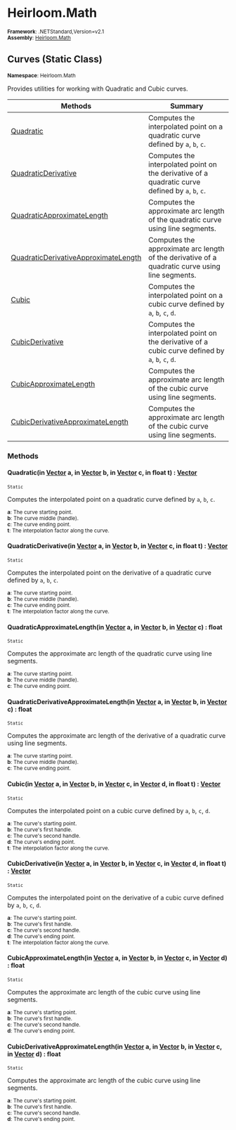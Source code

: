 # Heirloom.Math

<small>**Framework**: .NETStandard,Version=v2.1</small>  
<small>**Assembly**: [Heirloom.Math](../Heirloom.Math/Heirloom.Math.md)</small>  

## Curves (Static Class)
<small>**Namespace**: Heirloom.Math</sub></small>  

Provides utilities for working with Quadratic and Cubic curves.

| Methods                                              | Summary                                                                                           |
|------------------------------------------------------|---------------------------------------------------------------------------------------------------|
| [Quadratic](#QUA26890E67)                            | Computes the interpolated point on a quadratic curve defined by `a`, `b`, `c`.                    |
| [QuadraticDerivative](#QUA752123C)                   | Computes the interpolated point on the derivative of a quadratic curve defined by `a`, `b`, `c`.  |
| [QuadraticApproximateLength](#QUA7C69076B)           | Computes the approximate arc length of the quadratic curve using line segments.                   |
| [QuadraticDerivativeApproximateLength](#QUACE96FD14) | Computes the approximate arc length of the derivative of a quadratic curve using line segments.   |
| [Cubic](#CUB236F6845)                                | Computes the interpolated point on a cubic curve defined by `a`, `b`, `c`, `d`.                   |
| [CubicDerivative](#CUB8C9CA66E)                      | Computes the interpolated point on the derivative of a cubic curve defined by `a`, `b`, `c`, `d`. |
| [CubicApproximateLength](#CUB7333FA1D)               | Computes the approximate arc length of the cubic curve using line segments.                       |
| [CubicDerivativeApproximateLength](#CUBB892D932)     | Computes the approximate arc length of the cubic curve using line segments.                       |

### Methods

#### <a name="QUA26890E67"></a>Quadratic(in [Vector](Heirloom.Math.Vector.md) a, in [Vector](Heirloom.Math.Vector.md) b, in [Vector](Heirloom.Math.Vector.md) c, in float t) : [Vector](Heirloom.Math.Vector.md)
<small>`Static`</small>

Computes the interpolated point on a quadratic curve defined by `a`, `b`, `c`.

<small>**a**: <param name="a">The curve starting point.</param></small>  
<small>**b**: <param name="b">The curve middle (handle).</param></small>  
<small>**c**: <param name="c">The curve ending point.</param></small>  
<small>**t**: <param name="t">The interpolation factor along the curve.</param></small>  

#### <a name="QUA752123C"></a>QuadraticDerivative(in [Vector](Heirloom.Math.Vector.md) a, in [Vector](Heirloom.Math.Vector.md) b, in [Vector](Heirloom.Math.Vector.md) c, in float t) : [Vector](Heirloom.Math.Vector.md)
<small>`Static`</small>

Computes the interpolated point on the derivative of a quadratic curve defined by `a`, `b`, `c`.

<small>**a**: <param name="a">The curve starting point.</param></small>  
<small>**b**: <param name="b">The curve middle (handle).</param></small>  
<small>**c**: <param name="c">The curve ending point.</param></small>  
<small>**t**: <param name="t">The interpolation factor along the curve.</param></small>  

#### <a name="QUA7C69076B"></a>QuadraticApproximateLength(in [Vector](Heirloom.Math.Vector.md) a, in [Vector](Heirloom.Math.Vector.md) b, in [Vector](Heirloom.Math.Vector.md) c) : float
<small>`Static`</small>

Computes the approximate arc length of the quadratic curve using line segments.

<small>**a**: <param name="a">The curve starting point.</param></small>  
<small>**b**: <param name="b">The curve middle (handle).</param></small>  
<small>**c**: <param name="c">The curve ending point.</param></small>  

#### <a name="QUACE96FD14"></a>QuadraticDerivativeApproximateLength(in [Vector](Heirloom.Math.Vector.md) a, in [Vector](Heirloom.Math.Vector.md) b, in [Vector](Heirloom.Math.Vector.md) c) : float
<small>`Static`</small>

Computes the approximate arc length of the derivative of a quadratic curve using line segments.

<small>**a**: <param name="a">The curve starting point.</param></small>  
<small>**b**: <param name="b">The curve middle (handle).</param></small>  
<small>**c**: <param name="c">The curve ending point.</param></small>  

#### <a name="CUB236F6845"></a>Cubic(in [Vector](Heirloom.Math.Vector.md) a, in [Vector](Heirloom.Math.Vector.md) b, in [Vector](Heirloom.Math.Vector.md) c, in [Vector](Heirloom.Math.Vector.md) d, in float t) : [Vector](Heirloom.Math.Vector.md)
<small>`Static`</small>

Computes the interpolated point on a cubic curve defined by `a`, `b`, `c`, `d`.

<small>**a**: <param name="a">The curve's starting point.</param></small>  
<small>**b**: <param name="b">The curve's first handle.</param></small>  
<small>**c**: <param name="c">The curve's second handle.</param></small>  
<small>**d**: <param name="d">The curve's ending point.</param></small>  
<small>**t**: <param name="t">The interpolation factor along the curve.</param></small>  

#### <a name="CUB8C9CA66E"></a>CubicDerivative(in [Vector](Heirloom.Math.Vector.md) a, in [Vector](Heirloom.Math.Vector.md) b, in [Vector](Heirloom.Math.Vector.md) c, in [Vector](Heirloom.Math.Vector.md) d, in float t) : [Vector](Heirloom.Math.Vector.md)
<small>`Static`</small>

Computes the interpolated point on the derivative of a cubic curve defined by `a`, `b`, `c`, `d`.

<small>**a**: <param name="a">The curve's starting point.</param></small>  
<small>**b**: <param name="b">The curve's first handle.</param></small>  
<small>**c**: <param name="c">The curve's second handle.</param></small>  
<small>**d**: <param name="d">The curve's ending point.</param></small>  
<small>**t**: <param name="t">The interpolation factor along the curve.</param></small>  

#### <a name="CUB7333FA1D"></a>CubicApproximateLength(in [Vector](Heirloom.Math.Vector.md) a, in [Vector](Heirloom.Math.Vector.md) b, in [Vector](Heirloom.Math.Vector.md) c, in [Vector](Heirloom.Math.Vector.md) d) : float
<small>`Static`</small>

Computes the approximate arc length of the cubic curve using line segments.

<small>**a**: <param name="a">The curve's starting point.</param></small>  
<small>**b**: <param name="b">The curve's first handle.</param></small>  
<small>**c**: <param name="c">The curve's second handle.</param></small>  
<small>**d**: <param name="d">The curve's ending point.</param></small>  

#### <a name="CUBB892D932"></a>CubicDerivativeApproximateLength(in [Vector](Heirloom.Math.Vector.md) a, in [Vector](Heirloom.Math.Vector.md) b, in [Vector](Heirloom.Math.Vector.md) c, in [Vector](Heirloom.Math.Vector.md) d) : float
<small>`Static`</small>

Computes the approximate arc length of the cubic curve using line segments.

<small>**a**: <param name="a">The curve's starting point.</param></small>  
<small>**b**: <param name="b">The curve's first handle.</param></small>  
<small>**c**: <param name="c">The curve's second handle.</param></small>  
<small>**d**: <param name="d">The curve's ending point.</param></small>  

